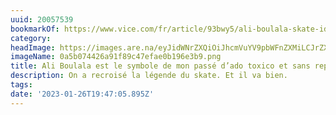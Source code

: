 ```yaml
---
uuid: 20057539
bookmarkOf: https://www.vice.com/fr/article/93bwy5/ali-boulala-skate-idole
category:
headImage: https://images.are.na/eyJidWNrZXQiOiJhcmVuYV9pbWFnZXMiLCJrZXkiOiIyMDA1NzUzOS9vcmlnaW5hbF8wYTViMDc0NDI2YTkxZjg5YzQ3ZWZhZTBiMTk2ZTNiOS5wbmciLCJlZGl0cyI6eyJyZXNpemUiOnsid2lkdGgiOjEyMDAsImhlaWdodCI6MTIwMCwiZml0IjoiaW5zaWRlIiwid2l0aG91dEVubGFyZ2VtZW50Ijp0cnVlfSwid2VicCI6eyJxdWFsaXR5Ijo5MH0sImpwZWciOnsicXVhbGl0eSI6OTB9LCJyb3RhdGUiOm51bGx9fQ==?bc=0
imageName: 0a5b074426a91f89c47efae0b196e3b9.png
title: Ali Boulala est le symbole de mon passé d’ado toxico et sans repères
description: On a recroisé la légende du skate. Et il va bien.
tags:
date: '2023-01-26T19:47:05.895Z'
---
```

